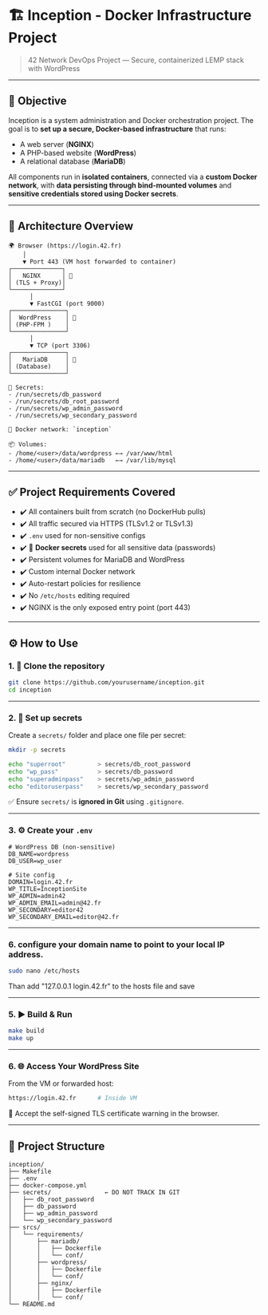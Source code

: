 
# 🏗️ Inception - Docker Infrastructure Project

> 42 Network DevOps Project — Secure, containerized LEMP stack with WordPress

---

## 📌 Objective

Inception is a system administration and Docker orchestration project. The goal is to **set up a secure, Docker-based infrastructure** that runs:

* A web server (**NGINX**)
* A PHP-based website (**WordPress**)
* A relational database (**MariaDB**)

All components run in **isolated containers**, connected via a **custom Docker network**, with **data persisting through bind-mounted volumes** and **sensitive credentials stored using Docker secrets**.

---

## 🧱 Architecture Overview

```
🌍 Browser (https://login.42.fr)
    │
    ▼ Port 443 (VM host forwarded to container)
┌──────────────┐
│   NGINX      │ 🐳
│ (TLS + Proxy)│
└──────────────┘
      │
      ▼ FastCGI (port 9000)
┌───────────────┐
│  WordPress    │ 🐳
│ (PHP-FPM )    │
└───────────────┘
      │
      ▼ TCP (port 3306)
┌───────────────┐
│   MariaDB     │ 🐳
│ (Database)    │
└───────────────┘

🔐 Secrets:
- /run/secrets/db_password
- /run/secrets/db_root_password
- /run/secrets/wp_admin_password
- /run/secrets/wp_secondary_password

🔗 Docker network: `inception`

📦 Volumes:
- /home/<user>/data/wordpress ←→ /var/www/html
- /home/<user>/data/mariadb   ←→ /var/lib/mysql
```

---

## ✅ Project Requirements Covered

* ✔️ All containers built from scratch (no DockerHub pulls)
* ✔️ All traffic secured via HTTPS (TLSv1.2 or TLSv1.3)
* ✔️ `.env` used for non-sensitive configs
* ✔️ 🔐 **Docker secrets** used for all sensitive data (passwords)
* ✔️ Persistent volumes for MariaDB and WordPress
* ✔️ Custom internal Docker network
* ✔️ Auto-restart policies for resilience
* ✔️ No `/etc/hosts` editing required
* ✔️ NGINX is the only exposed entry point (port 443)

---

## ⚙️ How to Use

### 1. 📁 Clone the repository

```bash
git clone https://github.com/yourusername/inception.git
cd inception
```

---

### 2. 🔐 Set up secrets

Create a `secrets/` folder and place one file per secret:

```bash
mkdir -p secrets

echo "superroot"         > secrets/db_root_password
echo "wp_pass"           > secrets/db_password
echo "superadminpass"    > secrets/wp_admin_password
echo "editoruserpass"    > secrets/wp_secondary_password
```

✅ Ensure `secrets/` is **ignored in Git** using `.gitignore`.

---

### 3. ⚙️ Create your `.env`

```dotenv
# WordPress DB (non-sensitive)
DB_NAME=wordpress
DB_USER=wp_user

# Site config
DOMAIN=login.42.fr
WP_TITLE=InceptionSite
WP_ADMIN=admin42
WP_ADMIN_EMAIL=admin@42.fr
WP_SECONDARY=editor42
WP_SECONDARY_EMAIL=editor@42.fr
```

---
### 6. configure your domain name to point to your local IP address.
```bash
sudo nano /etc/hosts
```
Than add "127.0.0.1          login.42.fr" to the hosts file and save

---

### 5. ▶️ Build & Run

```bash
make build
make up
```

---

### 6. 🌐 Access Your WordPress Site

From the VM or forwarded host:

```bash
https://login.42.fr      # Inside VM
```
🔐 Accept the self-signed TLS certificate warning in the browser.

---

## 📁 Project Structure

```
inception/
├── Makefile
├── .env
├── docker-compose.yml
├── secrets/               ← DO NOT TRACK IN GIT
│   ├── db_root_password
│   ├── db_password
│   ├── wp_admin_password
│   └── wp_secondary_password
├── srcs/
│   └── requirements/
│       ├── mariadb/
│       │   ├── Dockerfile
│       │   └── conf/
│       ├── wordpress/
│       │   ├── Dockerfile
│       │   └── conf/
│       ├── nginx/
│       │   ├── Dockerfile
│       │   └── conf/
└── README.md
```


